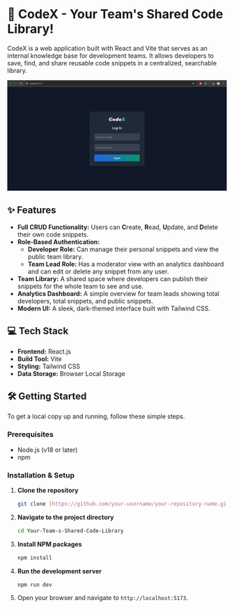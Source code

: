 # 🚀 CodeX - Your Team's Shared Code Library!

CodeX is a web application built with React and Vite that serves as an internal knowledge base for development teams. It allows developers to save, find, and share reusable code snippets in a centralized, searchable library.

![CodeX Dashboard Screenshot](public/DashBoard.jpg) 


## ✨ Features

* **Full CRUD Functionality:** Users can **C**reate, **R**ead, **U**pdate, and **D**elete their own code snippets.
* **Role-Based Authentication:**
    * **Developer Role:** Can manage their personal snippets and view the public team library.
    * **Team Lead Role:** Has a moderator view with an analytics dashboard and can edit or delete any snippet from any user.
* **Team Library:** A shared space where developers can publish their snippets for the whole team to see and use.
* **Analytics Dashboard:** A simple overview for team leads showing total developers, total snippets, and public snippets.
* **Modern UI:** A sleek, dark-themed interface built with Tailwind CSS.

## 💻 Tech Stack

* **Frontend:** React.js
* **Build Tool:** Vite
* **Styling:** Tailwind CSS
* **Data Storage:** Browser Local Storage

## 🛠️ Getting Started

To get a local copy up and running, follow these simple steps.

### Prerequisites

* Node.js (v18 or later)
* npm

### Installation & Setup

1.  **Clone the repository**
    ```sh
    git clone [https://github.com/your-username/your-repository-name.git](https://github.com/Shreyash9595/CodeX---Your-Team-s-Shared-Code-Library-.git)
    ```
2.  **Navigate to the project directory**
    ```sh
    cd Your-Team-s-Shared-Code-Library
    ```
3.  **Install NPM packages**
    ```sh
    npm install
    ```
4.  **Run the development server**
    ```sh
    npm run dev
    ```
5.  Open your browser and navigate to `http://localhost:5173`.